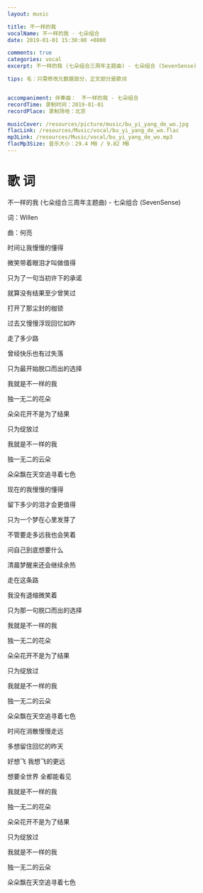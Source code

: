 ```yaml
---
layout: music

title: 不一样的我
vocalName: 不一样的我 - 七朵组合
date: 2019-01-01 15:30:00 +0800

comments: true
categories: vocal
excerpt: 不一样的我 (七朵组合三周年主题曲) - 七朵组合 (SevenSense)

tips: 毛：只需修改元数据部分，正文部分是歌词


accompaniment: 伴奏曲：　不一样的我 - 七朵组合
recordTime: 录制时间：2019-01-01
recordPlace: 录制场地：北京

musicCover: /resources/picture/music/bu_yi_yang_de_wo.jpg
flacLink: /resources/Music/vocal/bu_yi_yang_de_wo.flac
mp3Link: /resources/Music/vocal/bu_yi_yang_de_wo.mp3
flacMp3Size: 音乐大小：29.4 MB / 9.82 MB
---
```


# 歌 词

不一样的我 (七朵组合三周年主题曲) - 七朵组合 (SevenSense)

词：Willen

曲：何亮

时间让我慢慢的懂得

微笑带着眼泪才叫做值得

只为了一句当初许下的承诺

就算没有结果至少曾笑过

打开了那尘封的枷锁

过去又慢慢浮现回忆如昨

走了多少路

曾经快乐也有过失落

只为最开始脱口而出的选择

我就是不一样的我

独一无二的花朵

朵朵花开不是为了结果

只为绽放过

我就是不一样的我

独一无二的云朵

朵朵飘在天空追寻着七色

现在的我慢慢的懂得

留下多少的泪才会更值得

只为一个梦在心里发芽了

不管要走多远我也会笑着

问自己到底想要什么

清晨梦醒来还会继续余热

走在这条路

我没有退缩微笑着

只为那一句脱口而出的选择

我就是不一样的我

独一无二的花朵

朵朵花开不是为了结果

只为绽放过

我就是不一样的我

独一无二的云朵

朵朵飘在天空追寻着七色

时间在消散慢慢走远

多想留住回忆的昨天

好想飞 我想飞的更远

想要全世界 全都能看见

我就是不一样的我

独一无二的花朵

朵朵花开不是为了结果

只为绽放过

我就是不一样的我

独一无二的云朵

朵朵飘在天空追寻着七色
